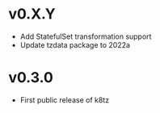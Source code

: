 # v0.X.Y

- Add StatefulSet transformation support
- Update tzdata package to 2022a

# v0.3.0

- First public release of k8tz
